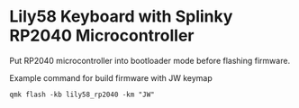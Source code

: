 # Lily58 Keyboard with Splinky RP2040 Microcontroller

Put RP2040 microcontroller into bootloader mode before flashing firmware.

Example command for build firmware with JW keymap

    qmk flash -kb lily58_rp2040 -km "JW"
